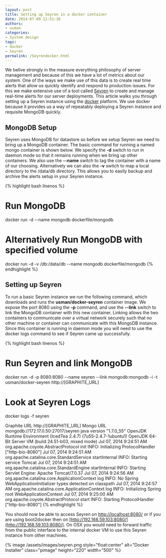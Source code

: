 ```yaml
---
layout: post
title: Setting up Seyren in a docker container
date: 2014-07-09 12:51:26
authors:
- usman
categories:
- System design
tags:
- docker
- Seyren
permalink: /Seyrendocker.html
---
```

We belive strongly in the measure everything philosophy of server management and because of this we have a lot of metrics about our system. One of the ways we make use of this data is to create real time alerts that allow us quickly identify and respond to production issues. For this we make extensive use of a tool called [Seyren](https://github.com/scobal/seyren) to create and manage real-time alerts for our server deployments. This article walks you through setting up a Seyren instance using the [docker](https://docker.com/) platform. We use docker because it provides us a way of repeatably deploying a Seyren instance and requisite MongoDB quickly.

## MongoDB Setup

Seyren uses MongoDB for datastore so before we setup Seyren we need to bring up a MongoDB container. The basic command for running a named mongo container is shown below. We specify the __-d__ switch to run in daemon mode so that it remains running when we bring up other containers. We also use the __--name__ switch to tag the container with a name of our choosing. Alternatively we can also the __-v__ switch to map a local directory to the /data/db directory. This allows you to easily backup and archive the alerts setup in your Seyren instance.

{% highlight bash linenos %}
# Run MongoDB
docker run -d --name mongodb dockerfile/mongodb

# Alternatively Run MongoDB with specified volume
docker run -d -v <local-data-dir>/db:/data/db --name mongodb dockerfile/mongodb
{% endhighlight %}

## Setting up Seyren

To run a basic Seyren instance we run the following command, which downloads and runs the __usman/docker-seyren__ container image. We expose the port 8080 using the __-p__ command, and use the __--link__ switch to link the MongoDB container with this new container. Linking allows the two containers to communicate over a virtual network securely such that no other machine or container can communicate with this MongoDB instance. Since this container is running in daemon mode you will need to use the docker logs command to see if Seyren came up successfully.

{% highlight bash linenos %}
# Run Seyren and link MongoDB
docker run -d -p 8080:8080 --name seyren --link mongodb:mongodb -i -t usman/docker-seyren http://[GRAPHITE_URL]

# Look at Seyren Logs
docker logs -f seyren

Graphite URL http://[GRAPHITE_URL]
Mongo URL mongodb://172.17.0.50:27017/seyren
java version "1.7.0_55"
OpenJDK Runtime Environment (IcedTea 2.4.7) (7u55-2.4.7-1ubuntu1)
OpenJDK 64-Bit Server VM (build 24.51-b03, mixed mode)
Jul 07, 2014 9:24:51 AM org.apache.coyote.AbstractProtocol init
INFO: Initializing ProtocolHandler ["http-bio-8080"]
Jul 07, 2014 9:24:51 AM org.apache.catalina.core.StandardService startInternal
INFO: Starting service Tomcat
Jul 07, 2014 9:24:51 AM org.apache.catalina.core.StandardEngine startInternal
INFO: Starting Servlet Engine: Apache Tomcat/7.0.37
Jul 07, 2014 9:24:56 AM org.apache.catalina.core.ApplicationContext log
INFO: No Spring WebApplicationInitializer types detected on classpath
Jul 07, 2014 9:24:57 AM org.apache.catalina.core.ApplicationContext log
INFO: Initializing Spring root WebApplicationContext
Jul 07, 2014 9:25:00 AM org.apache.coyote.AbstractProtocol start
INFO: Starting ProtocolHandler ["http-bio-8080"]
{% endhighlight %}

You should now be able to access Seyren on [http://localhost:8080/](http://localhost:8080/) or if you are using boot2docker then on [http://192.168.59.103:8080/](http://192.168.59.103:8080/). On OSX you would need to forward traffic from the public interface to the internal docker VM to use this Seyren instance from other machines.

{% image /assets/images/seyren.png style="float:center" alt="Docker Installer" class="pimage" height="220" width="500" %}

